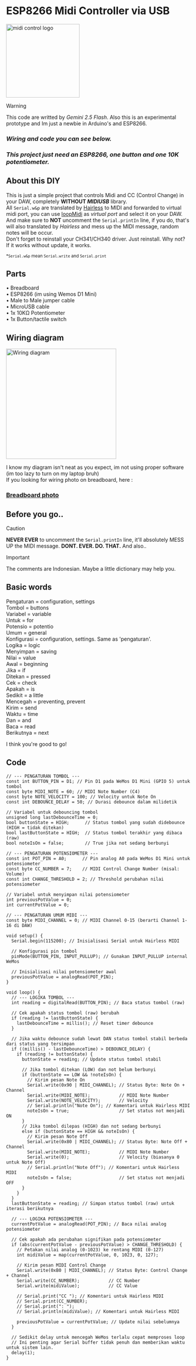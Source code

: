  # ESP8266 Midi Controller via USB

<img src='https://i.imgur.com/fmmPZHt.png' alt='midi control logo' width='200' />

> [!WARNING]
> This code are writted by *Gemini 2.5 Flash*. Also this is an experimental prototype and Im just a newbie in Arduino's and ESP8266.   

### *Wiring and code you can see below.*     
### *This project just need an ESP8266, one button and one 10K potentiometer.*      


## About this DIY
This is just a simple project that controls Midi and CC (Control Change) in your DAW, completely **WITHOUT *MIDIUSB*** library.   
All `Serial.w&p`  are translated by [Hairless](https://projectgus.github.io/hairless-midiserial/) to MIDI and forwarded to virtual midi port, you can use [loopMidi](https://www.tobias-erichsen.de/software/loopmidi.html) as *virtual port* and select it on your DAW.   
And make sure to **NOT** uncomment the `Serial.printIn` line, if you do, that's will also translated by *Hairless* and mess up the MIDI message, random notes will be occur.    
Don't forget to reinstall your CH341/CH340 driver. Just reinstall. Why not?    
If it works without update, it works.

<sub> *`Serial.w&p` mean `Serial.write` and `Serial.print`

## Parts

• Breadboard    
• ESP8266 (im using Wemos D1 Mini)    
• Male to Male jumper cable   
• MicroUSB cable   
• 1x 10KΩ Potentiometer    
• 1x Button/tactile switch   

## Wiring diagram 

<img src='https://i.imgur.com/rXheDXD.png' alt='Wiring diagram' width='300' height='300'/>      

I know my diagram isn't neat as you expect, im not using proper software (im too lazy to turn on my laptop bruh)    
If you looking for wiring photo on breadboard, here : 
### [Breadboard photo](https://i.imgur.com/4xvGKTc.jpeg)



## Before you go..
> [!CAUTION]
> **NEVER EVER** to uncomment the `Serial.printIn` line, it'll absolutely MESS UP the MIDI message. **DONT. EVER. DO. THAT.**
  And also..

> [!IMPORTANT]
> The comments are Indonesian. Maybe a little dictionary may help you.    

## Basic words
Pengaturan = configuration, settings   
Tombol = buttons      
Variabel = variable      
Untuk = for     
Potensio = potentio      
Umum = general     
Konfigurasi = configuration, settings. Same as 'pengaturan'.     
Logika = logic        
Menyimpan = saving     
Nilai = value      
Awal = beginning     
Jika = if     
Ditekan = pressed     
Cek = check      
Apakah = is      
Sedikit = a little      
Mencegah = preventing, prevent     
Kirim = send      
Waktu = time       
Dan = and     
Baca = read      
Berikutnya = next     

I think you're good to go!

## Code

```
// --- PENGATURAN TOMBOL ---
const int BUTTON_PIN = D1; // Pin D1 pada WeMos D1 Mini (GPIO 5) untuk tombol
const byte MIDI_NOTE = 60; // MIDI Note Number (C4)
const byte NOTE_VELOCITY = 100; // Velocity untuk Note On
const int DEBOUNCE_DELAY = 50; // Durasi debounce dalam milidetik

// Variabel untuk debouncing tombol
unsigned long lastDebounceTime = 0;
bool buttonState = HIGH;      // Status tombol yang sudah didebounce (HIGH = tidak ditekan)
bool lastButtonState = HIGH;  // Status tombol terakhir yang dibaca (raw)
bool noteIsOn = false;        // True jika not sedang berbunyi

// --- PENGATURAN POTENSIOMETER ---
const int POT_PIN = A0;      // Pin analog A0 pada WeMos D1 Mini untuk potensiometer
const byte CC_NUMBER = 7;    // MIDI Control Change Number (misal: Volume)
const int CHANGE_THRESHOLD = 2; // Threshold perubahan nilai potensiometer

// Variabel untuk menyimpan nilai potensiometer
int previousPotValue = 0;
int currentPotValue = 0;

// --- PENGATURAN UMUM MIDI ---
const byte MIDI_CHANNEL = 0; // MIDI Channel 0-15 (berarti Channel 1-16 di DAW)

void setup() {
  Serial.begin(115200); // Inisialisasi Serial untuk Hairless MIDI

  // Konfigurasi pin tombol
  pinMode(BUTTON_PIN, INPUT_PULLUP); // Gunakan INPUT_PULLUP internal WeMos

  // Inisialisasi nilai potensiometer awal
  previousPotValue = analogRead(POT_PIN);
}

void loop() {
  // --- LOGIKA TOMBOL ---
  int reading = digitalRead(BUTTON_PIN); // Baca status tombol (raw)

  // Cek apakah status tombol (raw) berubah
  if (reading != lastButtonState) {
    lastDebounceTime = millis(); // Reset timer debounce
  }

  // Jika waktu debounce sudah lewat DAN status tombol stabil berbeda dari status yang tersimpan
  if ((millis() - lastDebounceTime) > DEBOUNCE_DELAY) {
    if (reading != buttonState) {
      buttonState = reading; // Update status tombol stabil

      // Jika tombol ditekan (LOW) dan not belum berbunyi
      if (buttonState == LOW && !noteIsOn) {
        // Kirim pesan Note On
        Serial.write(0x90 | MIDI_CHANNEL); // Status Byte: Note On + Channel
        Serial.write(MIDI_NOTE);           // MIDI Note Number
        Serial.write(NOTE_VELOCITY);       // Velocity
        // Serial.println("Note On"); // Komentari untuk Hairless MIDI
        noteIsOn = true;                   // Set status not menjadi ON
      }
      // Jika tombol dilepas (HIGH) dan not sedang berbunyi
      else if (buttonState == HIGH && noteIsOn) {
        // Kirim pesan Note Off
        Serial.write(0x80 | MIDI_CHANNEL); // Status Byte: Note Off + Channel
        Serial.write(MIDI_NOTE);           // MIDI Note Number
        Serial.write(0);                   // Velocity (biasanya 0 untuk Note Off)
        // Serial.println("Note Off"); // Komentari untuk Hairless MIDI
        noteIsOn = false;                  // Set status not menjadi OFF
      }
    }
  }
  lastButtonState = reading; // Simpan status tombol (raw) untuk iterasi berikutnya

  // --- LOGIKA POTENSIOMETER ---
  currentPotValue = analogRead(POT_PIN); // Baca nilai analog potensiometer

  // Cek apakah ada perubahan signifikan pada potensiometer
  if (abs(currentPotValue - previousPotValue) > CHANGE_THRESHOLD) {
    // Petakan nilai analog (0-1023) ke rentang MIDI (0-127)
    int midiValue = map(currentPotValue, 0, 1023, 0, 127);

    // Kirim pesan MIDI Control Change
    Serial.write(0xB0 | MIDI_CHANNEL); // Status Byte: Control Change + Channel
    Serial.write(CC_NUMBER);           // CC Number
    Serial.write(midiValue);           // CC Value

    // Serial.print("CC "); // Komentari untuk Hairless MIDI
    // Serial.print(CC_NUMBER);
    // Serial.print(": ");
    // Serial.println(midiValue); // Komentari untuk Hairless MIDI

    previousPotValue = currentPotValue; // Update nilai sebelumnya
  }
  
  // Sedikit delay untuk mencegah WeMos terlalu cepat memproses loop
  // Ini penting agar Serial buffer tidak penuh dan memberikan waktu untuk sistem lain.
  delay(1);
}

```




